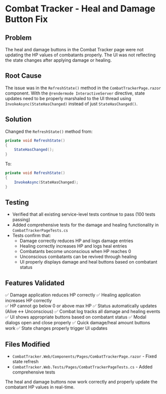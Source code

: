 # Combat Tracker - Heal and Damage Button Fix

## Problem
The heal and damage buttons in the Combat Tracker page were not updating the HP values of combatants properly. The UI was not reflecting the state changes after applying damage or healing.

## Root Cause
The issue was in the `RefreshState()` method in the `CombatTrackerPage.razor` component. With the `@rendermode InteractiveServer` directive, state updates need to be properly marshaled to the UI thread using `InvokeAsync(StateHasChanged)` instead of just `StateHasChanged()`.

## Solution
Changed the `RefreshState()` method from:
```csharp
private void RefreshState()
{
    StateHasChanged();
}
```

To:
```csharp
private void RefreshState()
{
    InvokeAsync(StateHasChanged);
}
```

## Testing
- Verified that all existing service-level tests continue to pass (100 tests passing)
- Added comprehensive tests for the damage and healing functionality in `CombatTrackerPageTests.cs`
- Tests confirm that:
  - Damage correctly reduces HP and logs damage entries
  - Healing correctly increases HP and logs heal entries
  - Combatants become unconscious when HP reaches 0
  - Unconscious combatants can be revived through healing
  - UI properly displays damage and heal buttons based on combatant status

## Features Validated
✅ Damage application reduces HP correctly
✅ Healing application increases HP correctly  
✅ HP cannot go below 0 or above max HP
✅ Status automatically updates (Alive ↔ Unconscious)
✅ Combat log tracks all damage and healing events
✅ UI shows appropriate buttons based on combatant status
✅ Modal dialogs open and close properly
✅ Quick damage/heal amount buttons work
✅ State changes properly trigger UI updates

## Files Modified
- `CombatTracker.Web/Components/Pages/CombatTrackerPage.razor` - Fixed state refresh
- `CombatTracker.Web.Tests/Pages/CombatTrackerPageTests.cs` - Added comprehensive tests

The heal and damage buttons now work correctly and properly update the combatant HP values in real-time.
